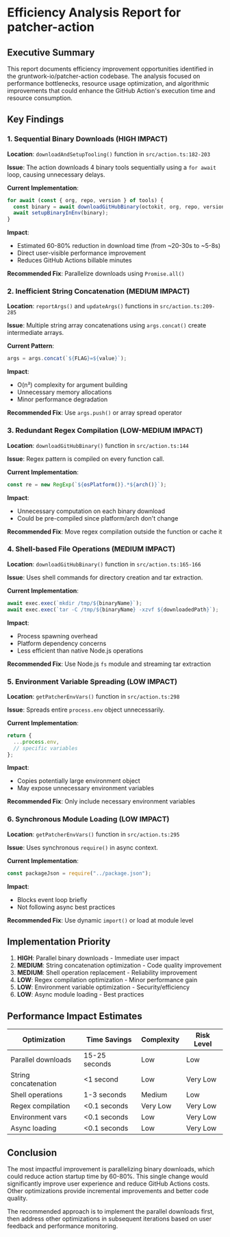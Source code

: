 # Efficiency Analysis Report for patcher-action

## Executive Summary

This report documents efficiency improvement opportunities identified in the gruntwork-io/patcher-action codebase. The analysis focused on performance bottlenecks, resource usage optimization, and algorithmic improvements that could enhance the GitHub Action's execution time and resource consumption.

## Key Findings

### 1. Sequential Binary Downloads (HIGH IMPACT)
**Location**: `downloadAndSetupTooling()` function in `src/action.ts:182-203`

**Issue**: The action downloads 4 binary tools sequentially using a `for await` loop, causing unnecessary delays.

**Current Implementation**:
```typescript
for await (const { org, repo, version } of tools) {
  const binary = await downloadGitHubBinary(octokit, org, repo, version, token);
  await setupBinaryInEnv(binary);
}
```

**Impact**: 
- Estimated 60-80% reduction in download time (from ~20-30s to ~5-8s)
- Direct user-visible performance improvement
- Reduces GitHub Actions billable minutes

**Recommended Fix**: Parallelize downloads using `Promise.all()`

### 2. Inefficient String Concatenation (MEDIUM IMPACT)
**Location**: `reportArgs()` and `updateArgs()` functions in `src/action.ts:209-285`

**Issue**: Multiple string array concatenations using `args.concat()` create intermediate arrays.

**Current Pattern**:
```typescript
args = args.concat(`${FLAG}=${value}`);
```

**Impact**:
- O(n²) complexity for argument building
- Unnecessary memory allocations
- Minor performance degradation

**Recommended Fix**: Use `args.push()` or array spread operator

### 3. Redundant Regex Compilation (LOW-MEDIUM IMPACT)
**Location**: `downloadGitHubBinary()` function in `src/action.ts:144`

**Issue**: Regex pattern is compiled on every function call.

**Current Implementation**:
```typescript
const re = new RegExp(`${osPlatform()}.*${arch()}`);
```

**Impact**:
- Unnecessary computation on each binary download
- Could be pre-compiled since platform/arch don't change

**Recommended Fix**: Move regex compilation outside the function or cache it

### 4. Shell-based File Operations (MEDIUM IMPACT)
**Location**: `downloadGitHubBinary()` function in `src/action.ts:165-166`

**Issue**: Uses shell commands for directory creation and tar extraction.

**Current Implementation**:
```typescript
await exec.exec(`mkdir /tmp/${binaryName}`);
await exec.exec(`tar -C /tmp/${binaryName} -xzvf ${downloadedPath}`);
```

**Impact**:
- Process spawning overhead
- Platform dependency concerns
- Less efficient than native Node.js operations

**Recommended Fix**: Use Node.js `fs` module and streaming tar extraction

### 5. Environment Variable Spreading (LOW IMPACT)
**Location**: `getPatcherEnvVars()` function in `src/action.ts:298`

**Issue**: Spreads entire `process.env` object unnecessarily.

**Current Implementation**:
```typescript
return {
  ...process.env,
  // specific variables
};
```

**Impact**:
- Copies potentially large environment object
- May expose unnecessary environment variables

**Recommended Fix**: Only include necessary environment variables

### 6. Synchronous Module Loading (LOW IMPACT)
**Location**: `getPatcherEnvVars()` function in `src/action.ts:295`

**Issue**: Uses synchronous `require()` in async context.

**Current Implementation**:
```typescript
const packageJson = require("../package.json");
```

**Impact**:
- Blocks event loop briefly
- Not following async best practices

**Recommended Fix**: Use dynamic `import()` or load at module level

## Implementation Priority

1. **HIGH**: Parallel binary downloads - Immediate user impact
2. **MEDIUM**: String concatenation optimization - Code quality improvement
3. **MEDIUM**: Shell operation replacement - Reliability improvement
4. **LOW**: Regex compilation optimization - Minor performance gain
5. **LOW**: Environment variable optimization - Security/efficiency
6. **LOW**: Async module loading - Best practices

## Performance Impact Estimates

| Optimization | Time Savings | Complexity | Risk Level |
|--------------|--------------|------------|------------|
| Parallel downloads | 15-25 seconds | Low | Low |
| String concatenation | <1 second | Low | Very Low |
| Shell operations | 1-3 seconds | Medium | Low |
| Regex compilation | <0.1 seconds | Very Low | Very Low |
| Environment vars | <0.1 seconds | Low | Very Low |
| Async loading | <0.1 seconds | Low | Very Low |

## Conclusion

The most impactful improvement is parallelizing binary downloads, which could reduce action startup time by 60-80%. This single change would significantly improve user experience and reduce GitHub Actions costs. Other optimizations provide incremental improvements and better code quality.

The recommended approach is to implement the parallel downloads first, then address other optimizations in subsequent iterations based on user feedback and performance monitoring.
